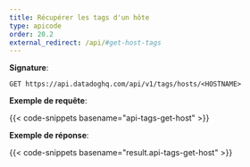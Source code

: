 ```yaml
---
title: Récupérer les tags d'un hôte
type: apicode
order: 20.2
external_redirect: /api/#get-host-tags
---
```


**Signature**:

`GET https://api.datadoghq.com/api/v1/tags/hosts/<HOSTNAME>`

**Exemple de requête**:

{{< code-snippets basename="api-tags-get-host" >}}

**Exemple de réponse**:

{{< code-snippets basename="result.api-tags-get-host" >}}

